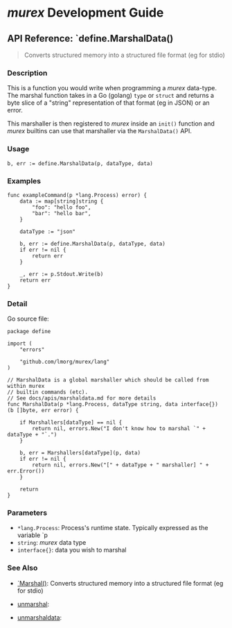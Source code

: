# _murex_ Development Guide

## API Reference: `define.MarshalData()

> Converts structured memory into a structured file format (eg for stdio)

### Description

This is a function you would write when programming a _murex_ data-type.
The marshal function takes in a Go (golang) `type` or `struct` and returns
a byte slice of a "string" representation of that format (eg in JSON) or an
error.

This marshaller is then registered to _murex_ inside an `init()` function
and _murex_ builtins can use that marshaller via the `MarshalData()` API.

### Usage

    b, err := define.MarshalData(p, dataType, data)

### Examples

    func exampleCommand(p *lang.Process) error) {
        data := map[string]string {
            "foo": "hello foo",
            "bar": "hello bar",
        }
    
        dataType := "json"
    
        b, err := define.MarshalData(p, dataType, data)
        if err != nil {
            return err
        }
    
        _, err := p.Stdout.Write(b)
        return err
    }

### Detail

Go source file:

    package define
    
    import (
    	"errors"
    
    	"github.com/lmorg/murex/lang"
    )
    
    // MarshalData is a global marshaller which should be called from within murex
    // builtin commands (etc).
    // See docs/apis/marshaldata.md for more details
    func MarshalData(p *lang.Process, dataType string, data interface{}) (b []byte, err error) {
    
    	if Marshallers[dataType] == nil {
    		return nil, errors.New("I don't know how to marshal `" + dataType + "`.")
    	}
    
    	b, err = Marshallers[dataType](p, data)
    	if err != nil {
    		return nil, errors.New("[" + dataType + " marshaller] " + err.Error())
    	}
    
    	return
    }

### Parameters

* `*lang.Process`: Process's runtime state. Typically expressed as the variable `p
* `string`: _murex_ data type
* `interface{}`: data you wish to marshal

### See Also

* [`Marshal()](../apis/marshal.md):
  Converts structured memory into a structured file format (eg for stdio)
* [unmarshal](../apis/unmarshal.md):
  
* [unmarshaldata](../apis/unmarshaldata.md):
  